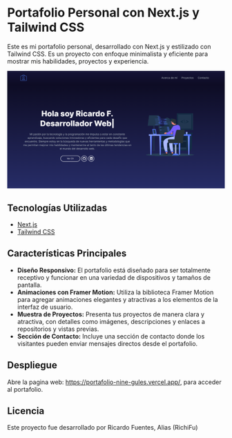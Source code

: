 # Portafolio Personal con Next.js y Tailwind CSS

Este es mi portafolio personal, desarrollado con Next.js y estilizado con Tailwind CSS. Es un proyecto con enfoque minimalista y eficiente para mostrar mis habilidades, proyectos y experiencia.

![Imagen de la aplicacion](./public/images/portafolioweb.png)

## Tecnologías Utilizadas

- [Next.js](https://nextjs.org/)
- [Tailwind CSS](https://tailwindcss.com/) 

## Características Principales

- **Diseño Responsivo:** El portafolio está diseñado para ser totalmente receptivo y funcionar en una variedad de dispositivos y tamaños de pantalla.
- **Animaciones con Framer Motion:** Utiliza la biblioteca Framer Motion para agregar animaciones elegantes y atractivas a los elementos de la interfaz de usuario.
- **Muestra de Proyectos:** Presenta tus proyectos de manera clara y atractiva, con detalles como imágenes, descripciones y enlaces a repositorios y vistas previas.
- **Sección de Contacto:** Incluye una sección de contacto donde los visitantes pueden enviar mensajes directos desde el portafolio.


## Despliegue

Abre la pagina web: https://portafolio-nine-gules.vercel.app/, para acceder al portafolio.

## Licencia

Este proyecto fue desarrollado por Ricardo Fuentes, Alias (RichiFu)

